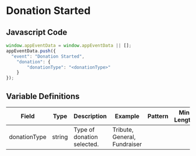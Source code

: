 # Donation Started

### 

## Javascript Code
```js
window.appEventData = window.appEventData || [];
appEventData.push({
  "event": "Donation Started",
    "donation": {
        "donationType": "<donationType>"
    }
});
```

## Variable Definitions

|Field|Type|Description|Example|Pattern|Min Length|Max Length|Minimum|Maximum|Multiple Of|
| --- | --- | --- | --- | --- | --- | --- | --- | --- | --- |
|donationType|string|Type of donation selected. |Tribute, General, Fundraiser|||||||




